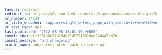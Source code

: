 ```yaml
---
layout: redirect
redirect_to: https://a8c-woo-test-reports.s3.amazonaws.com/public/pr/34234/api/index.html
pr_number: 34234
pr_title_encoded: "support+single_select_page_with_search+in+WC+REST+API"
pr_test_type: api
last_published: "2022-08-08 16:04:19 +0000"
commit_sha: cff1251b6e77a254b8145721632dad2a4847db7d
commit_message: "add changelog"
branch_name: add/select-with-seach-to-store-api
---
```

